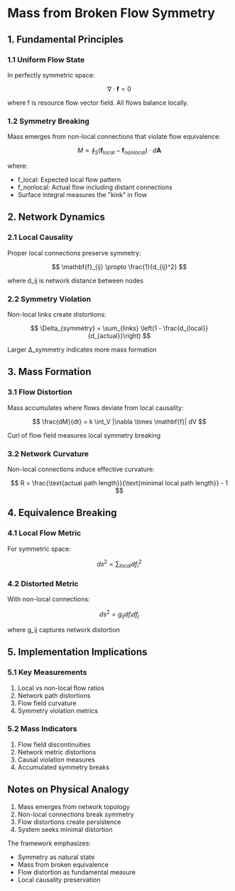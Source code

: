 # Mass from Broken Flow Symmetry

## 1. Fundamental Principles

### 1.1 Uniform Flow State
In perfectly symmetric space:

$$
\nabla \cdot \mathbf{f} = 0
$$

where f is resource flow vector field. All flows balance locally.

### 1.2 Symmetry Breaking
Mass emerges from non-local connections that violate flow equivalence:

$$
M \propto \oint_S (\mathbf{f}_{local} - \mathbf{f}_{nonlocal}) \cdot d\mathbf{A}
$$

where:
- f_local: Expected local flow pattern
- f_nonlocal: Actual flow including distant connections
- Surface integral measures the "kink" in flow

## 2. Network Dynamics

### 2.1 Local Causality
Proper local connections preserve symmetry:

$$
\mathbf{f}_{ij} \propto \frac{1}{d_{ij}^2}
$$

where d_ij is network distance between nodes

### 2.2 Symmetry Violation
Non-local links create distortions:

$$
\Delta_{symmetry} = \sum_{links} \left(1 - \frac{d_{local}}{d_{actual}}\right)
$$

Larger Δ_symmetry indicates more mass formation

## 3. Mass Formation

### 3.1 Flow Distortion
Mass accumulates where flows deviate from local causality:

$$
\frac{dM}{dt} = k \int_V |\nabla \times \mathbf{f}| dV
$$

Curl of flow field measures local symmetry breaking

### 3.2 Network Curvature
Non-local connections induce effective curvature:

$$
R = \frac{\text{actual path length}}{\text{minimal local path length}} - 1
$$

## 4. Equivalence Breaking

### 4.1 Local Flow Metric
For symmetric space:

$$
ds^2 = \sum_{local} df_i^2
$$

### 4.2 Distorted Metric
With non-local connections:

$$
ds^2 = g_{ij}df_i df_j
$$

where g_ij captures network distortion

## 5. Implementation Implications

### 5.1 Key Measurements
1. Local vs non-local flow ratios
2. Network path distortions
3. Flow field curvature
4. Symmetry violation metrics

### 5.2 Mass Indicators
1. Flow field discontinuities
2. Network metric distortions
3. Causal violation measures
4. Accumulated symmetry breaks

## Notes on Physical Analogy

1. Mass emerges from network topology
2. Non-local connections break symmetry
3. Flow distortions create persistence
4. System seeks minimal distortion

The framework emphasizes:
- Symmetry as natural state
- Mass from broken equivalence
- Flow distortion as fundamental measure
- Local causality preservation